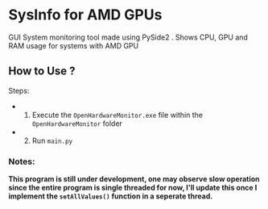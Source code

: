 # SysInfo for AMD GPUs
GUI System monitoring tool made using PySide2 . Shows CPU, GPU and RAM usage for systems with AMD GPU
## How to Use ? 
Steps:
  * 1. Execute the `OpenHardwareMonitor.exe` file within the `OpenHardwareMonitor` folder
  * 2. Run `main.py`
### Notes:
  __This program is still under development, one may observe slow operation since the entire program is single threaded for now,
  I'll update this once I implement the `setAllValues()` function in a seperate thread.__
